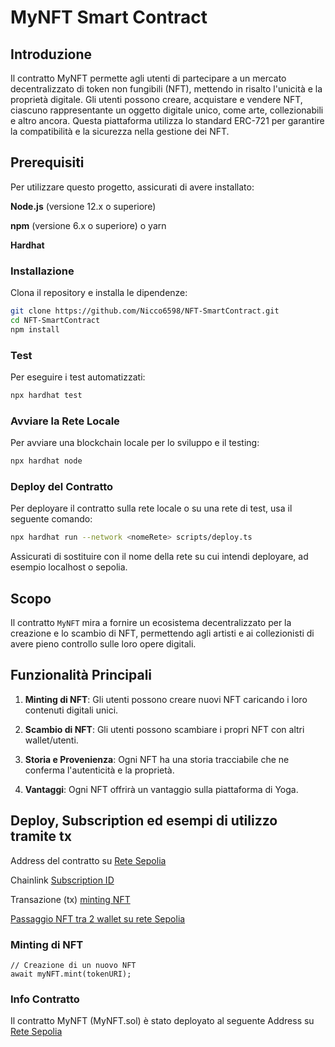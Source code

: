 # MyNFT Smart Contract

## Introduzione

Il contratto MyNFT permette agli utenti di partecipare a un mercato decentralizzato di token non fungibili (NFT), mettendo in risalto l'unicità e la proprietà digitale. Gli utenti possono creare, acquistare e vendere NFT, ciascuno rappresentante un oggetto digitale unico, come arte, collezionabili e altro ancora. Questa piattaforma utilizza lo standard ERC-721 per garantire la compatibilità e la sicurezza nella gestione dei NFT.

## Prerequisiti

Per utilizzare questo progetto, assicurati di avere installato:

**Node.js** (versione 12.x o superiore)

**npm** (versione 6.x o superiore) o yarn

**Hardhat**

### Installazione 

Clona il repository e installa le dipendenze:

```zsh
git clone https://github.com/Nicco6598/NFT-SmartContract.git
cd NFT-SmartContract
npm install
```

### Test

Per eseguire i test automatizzati:

```zsh
npx hardhat test
```

### Avviare la Rete Locale

Per avviare una blockchain locale per lo sviluppo e il testing:

```zsh
npx hardhat node
```

### Deploy del Contratto

Per deployare il contratto sulla rete locale o su una rete di test, usa il seguente comando:

```zsh
npx hardhat run --network <nomeRete> scripts/deploy.ts
```

Assicurati di sostituire <nomeRete> con il nome della rete su cui intendi deployare, ad esempio localhost o sepolia.


## Scopo

Il contratto `MyNFT` mira a fornire un ecosistema decentralizzato per la creazione e lo scambio di NFT, permettendo agli artisti e ai collezionisti di avere pieno controllo sulle loro opere digitali.

## Funzionalità Principali

1. **Minting di NFT**: Gli utenti possono creare nuovi NFT caricando i loro contenuti digitali unici.

2. **Scambio di NFT**: Gli utenti possono scambiare i propri NFT con altri wallet/utenti.

3. **Storia e Provenienza**: Ogni NFT ha una storia tracciabile che ne conferma l'autenticità e la proprietà.

4. **Vantaggi**: Ogni NFT offrirà un vantaggio sulla piattaforma di Yoga.

## Deploy, Subscription ed esempi di utilizzo tramite tx

Address del contratto su [Rete Sepolia](https://sepolia.etherscan.io/address/0x8D337D4b15bA18B75CfbDf33C0FEe6F3E272F982)

Chainlink [Subscription ID](https://vrf.chain.link/sepolia/10060) 

Transazione (tx) [minting NFT](https://sepolia.etherscan.io/tx/0x549b4c5015e0dc3616b843fbe9607da0ee54643818e537b46668642c56a6081f)

[Passaggio NFT tra 2 wallet su rete Sepolia](https://sepolia.etherscan.io/tx/0x11a3a5878271f8c735aa23f8d806f1e6caec3d3ebcc1c713c6a524a5eb37b976)

### Minting di NFT

```solidity
// Creazione di un nuovo NFT
await myNFT.mint(tokenURI);
```

### Info Contratto

Il contratto MyNFT (MyNFT.sol) è stato deployato al seguente Address su [Rete Sepolia](https://sepolia.etherscan.io/address/0x8D337D4b15bA18B75CfbDf33C0FEe6F3E272F982)